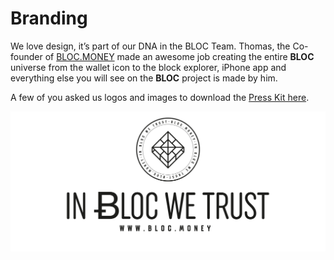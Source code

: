 # Branding

We love design, it’s part of our DNA in the BLOC Team. Thomas, the Co-founder of [BLOC.MONEY](https://bloc.money) made an awesome job creating the entire **BLOC** universe from the wallet icon to the block explorer, iPhone app and everything else you will see on the **BLOC** project is made by him.

A few of you asked us logos and images to download the [Press Kit here](https://bloc.money/files/press/PRESS_KIT.zip).

[![IN BLOC WE TRUST](images/bloc-logo-intro.png)](https://bloc.money)